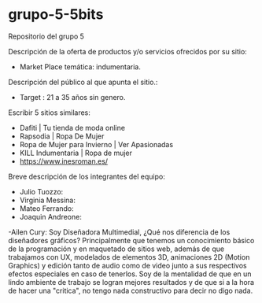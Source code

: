 # grupo-5-5bits
Repositorio del grupo 5

Descripción de la oferta de productos y/o servicios ofrecidos por su
sitio:
- Market Place temática: indumentaria. 

Descripción del público al que apunta el sitio.:
- Target : 21 a 35 años sin genero.

Escribir 5 sitios similares: 
- Dafiti | Tu tienda de moda online
- Rapsodia | Ropa De Mujer
- Ropa de Mujer para Invierno | Ver Apasionadas
- KILL Indumentaria | Ropa de mujer
- https://www.inesroman.es/

Breve descripción de los integrantes del equipo:
- Julio Tuozzo:
- Virginia Messina:
- Mateo Ferrando:
- Joaquin Andreone:

-Ailen Cury:
    Soy Diseñadora Multimedial, ¿Qué nos diferencia de los diseñadores gráficos? Principalmente que tenemos un conocimiento básico de la programación y en maquetado de sitios web, además de que trabajamos con UX, modelados de elementos 3D, animaciones 2D (Motion Graphics) y edición tanto de audio como de video junto a sus respectivos efectos especiales en caso de tenerlos. Soy de la mentalidad de que en un lindo ambiente de trabajo se logran mejores resultados y de que si a la hora de hacer una "critica", no tengo nada constructivo para decir no digo nada.
